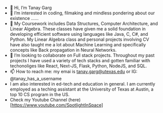 - 👋 Hi, I’m Tanay Garg
- 👀 I’m interested in coding, filmaking and mindless pondering about our existence ......
- 🌱 My Coursework includes Data Structures, Computer Architecture, and Linear Algebra. These classes have given me a solid foundation in developing efficient software using languages like Java, C, C#, and Python. My Linear Algebra class and personal projects involving CV have also taught me a lot about Machine Learning and specifically concepts like Back propagation in Neural Networks.
- 💞️ I’m looking to collaborate on Full stack projects. Throughout my past projects I have used a variety of tech stacks and gotten familiar with techonoliges like React, Next-JS, Flask, Python, NodeJS, and SQL. 
- 📫 How to reach me: my emai is tanay.garg@utexas.edu or IG: @tanay_has_a_username
- I am also interested in ed-tech and education in general. I am currently employed as a teching assistant at the University of Texas at Austin, a top 10 CS program in the US.
- Check my Youtube Channel (here)[https://www.youtube.com/SpotlightInSpace]

<!---
Tanyk2004/Tanyk2004 is a ✨ special ✨ repository because its `README.md` (this file) appears on your GitHub profile.
You can click the Preview link to take a look at your changes.
--->
